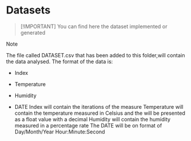 # Datasets
>
>[!IMPORTANT]
>You can find here the dataset implemented or generated

>[!NOTE]
>The file called DATASET.csv that has been added to this folder,will contain the data analysed.
>The format of the data is:
>
> * Index
>
> * Temperature
>
> * Humidity
>
> * DATE
>Index will contain the iterations of the measure
>Temperature will contain the temperature measured in Celsius and the will be presented as a float value with a decimal
>Humidity will contain the humidity measured in a percentage rate
>The DATE will be on format of Day/Month/Year Hour:Minute:Second
